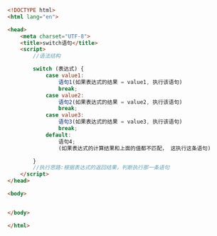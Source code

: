 
<BlogInfo id="402" title="17.switch语句" author="白日梦想猿" pv=0 read_times=0 pre_cost_time=0分30秒 category="js学习" tag_list="['js学习']" create_time="2020.08.02 14:46:12" update_time="2020.08.02 14:53:33" />

```html
<!DOCTYPE html>
<html lang="en">

<head>
    <meta charset="UTF-8">
    <title>switch语句</title>
    <script>
        //语法结构

        switch (表达式) {
            case value1:
                语句1(如果表达式的结果 = value1, 执行该语句)
                break;
            case value2:
                语句2(如果表达式的结果 = value2, 执行该语句)
                break;
            case value3:
                语句3(如果表达式的结果 = value3, 执行该语句)
                break;
            default:
                语句4;
                (如果表达式的计算结果和上面的值都不匹配， 这执行这条语句)

        }
        //执行思路:根据表达式的返回结果，判断执行那一条语句
    </script>
</head>

<body>


</body>

</html>
```

